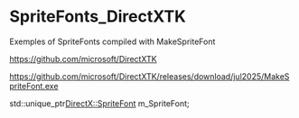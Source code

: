 # SpriteFonts_DirectXTK
Exemples of SpriteFonts compiled with MakeSpriteFont

https://github.com/microsoft/DirectXTK

https://github.com/microsoft/DirectXTK/releases/download/jul2025/MakeSpriteFont.exe

std::unique_ptr<DirectX::SpriteFont> m_SpriteFont;
